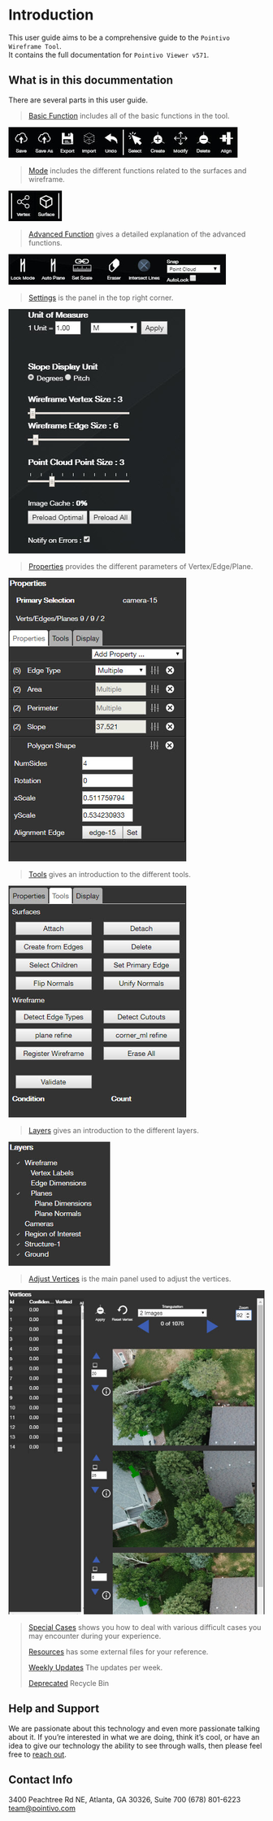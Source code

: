 # Introduction

This user guide aims to be a comprehensive guide to the `Pointivo Wireframe Tool`.  
It contains the full documentation for `Pointivo Viewer v571`.

## What is in this docummentation

There are several parts in this user guide.

> [Basic Function](basic-function/) includes all of the basic functions in the tool.

![](.gitbook/assets/basic.jpg)

> [Mode](mode/) includes the different functions related to the surfaces and wireframe.

![](.gitbook/assets/mode.jpg)

> [Advanced Function](advanced-function/) gives a detailed explanation of the advanced functions.

![](.gitbook/assets/advanced.jpg)

> [Settings](settings.md) is the panel in the top right corner.

![](.gitbook/assets/settings.jpg)

> [Properties](properties/) provides the different parameters of Vertex/Edge/Plane.

![](.gitbook/assets/properties%20%281%29.jpg)

> [Tools](tools/) gives an introduction to the different tools.

![](.gitbook/assets/tools.jpg)

> [Layers](layers/) gives an introduction to the different layers.

![](.gitbook/assets/layers%20%281%29.jpg)

> [Adjust Vertices](adjust-vertices/) is the main panel used to adjust the vertices.

![](.gitbook/assets/adjust.jpg)

> [Special Cases](special-cases/) shows you how to deal with various difficult cases you may encounter during your experience.
>
> [Resources](resources/) has some external files for your reference.
>
> [Weekly Updates](weekly-updates/) The updates per week.
>
> [Deprecated](deprecated/) Recycle Bin

## Help and Support

We are passionate about this technology and even more passionate talking about it. If you’re interested in what we are doing, think it’s cool, or have an idea to give our technology the ability to see through walls, then please feel free to [reach out](http://pointivo.com/contact/).

## Contact Info

3400 Peachtree Rd NE, Atlanta, GA 30326, Suite 700 \(678\) 801-6223  
team@pointivo.com

